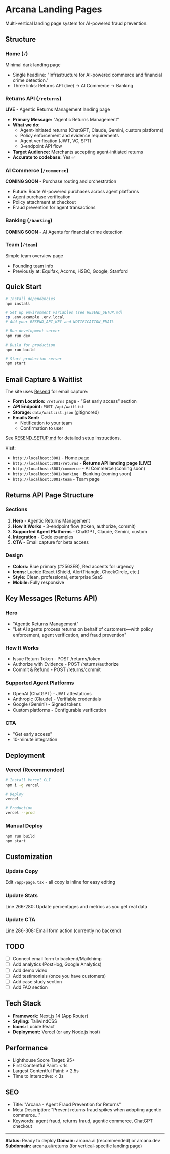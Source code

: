 # Arcana Landing Pages

Multi-vertical landing page system for AI-powered fraud prevention.

## Structure

### Home (`/`)
Minimal dark landing page
- Single headline: "Infrastructure for AI-powered commerce and financial crime detection."
- Three links: Returns API (live) → AI Commerce → Banking

### Returns API (`/returns`)
**LIVE** - Agentic Returns Management landing page
- **Primary Message:** "Agentic Returns Management"
- **What we do:**
  - Agent-initiated returns (ChatGPT, Claude, Gemini, custom platforms)
  - Policy enforcement and evidence requirements
  - Agent verification (JWT, VC, SPT)
  - 3-endpoint API flow
- **Target Audience:** Merchants accepting agent-initiated returns
- **Accurate to codebase:** Yes ✅

### AI Commerce (`/commerce`)
**COMING SOON** - Purchase routing and orchestration
- Future: Route AI-powered purchases across agent platforms
- Agent purchase verification
- Policy attachment at checkout
- Fraud prevention for agent transactions

### Banking (`/banking`)
**COMING SOON** - AI Agents for financial crime detection

### Team (`/team`)
Simple team overview page
- Founding team info
- Previously at: Equifax, Acorns, HSBC, Google, Stanford

## Quick Start

```bash
# Install dependencies
npm install

# Set up environment variables (see RESEND_SETUP.md)
cp .env.example .env.local
# Add your RESEND_API_KEY and NOTIFICATION_EMAIL

# Run development server
npm run dev

# Build for production
npm run build

# Start production server
npm start
```

## Email Capture & Waitlist

The site uses [Resend](https://resend.com) for email capture:

- **Form Location:** `/returns` page - "Get early access" section
- **API Endpoint:** `POST /api/waitlist`
- **Storage:** `data/waitlist.json` (gitignored)
- **Emails Sent:**
  - Notification to your team
  - Confirmation to user

See [RESEND_SETUP.md](./RESEND_SETUP.md) for detailed setup instructions.

Visit:
- `http://localhost:3001` - Home page
- `http://localhost:3001/returns` - **Returns API landing page (LIVE)**
- `http://localhost:3001/commerce` - AI Commerce (coming soon)
- `http://localhost:3001/banking` - Banking (coming soon)
- `http://localhost:3001/team` - Team page

## Returns API Page Structure

### Sections

1. **Hero** - Agentic Returns Management
2. **How It Works** - 3-endpoint flow (token, authorize, commit)
3. **Supported Agent Platforms** - ChatGPT, Claude, Gemini, custom
4. **Integration** - Code examples
5. **CTA** - Email capture for beta access

### Design

- **Colors:** Blue primary (#2563EB), Red accents for urgency
- **Icons:** Lucide React (Shield, AlertTriangle, CheckCircle, etc.)
- **Style:** Clean, professional, enterprise SaaS
- **Mobile:** Fully responsive

## Key Messages (Returns API)

### Hero
- "Agentic Returns Management"
- "Let AI agents process returns on behalf of customers—with policy enforcement, agent verification, and fraud prevention"

### How It Works
- Issue Return Token - POST /returns/token
- Authorize with Evidence - POST /returns/authorize  
- Commit & Refund - POST /returns/commit

### Supported Agent Platforms
- OpenAI (ChatGPT) - JWT attestations
- Anthropic (Claude) - Verifiable credentials
- Google (Gemini) - Signed tokens
- Custom platforms - Configurable verification

### CTA
- "Get early access"
- 10-minute integration

## Deployment

### Vercel (Recommended)

```bash
# Install Vercel CLI
npm i -g vercel

# Deploy
vercel

# Production
vercel --prod
```

### Manual Deploy

```bash
npm run build
npm start
```

## Customization

### Update Copy

Edit `/app/page.tsx` - all copy is inline for easy editing

### Update Stats

Line 266-280: Update percentages and metrics as you get real data

### Update CTA

Line 286-308: Email form action (currently no backend)

## TODO

- [ ] Connect email form to backend/Mailchimp
- [ ] Add analytics (PostHog, Google Analytics)
- [ ] Add demo video
- [ ] Add testimonials (once you have customers)
- [ ] Add case study section
- [ ] Add FAQ section

## Tech Stack

- **Framework:** Next.js 14 (App Router)
- **Styling:** TailwindCSS
- **Icons:** Lucide React
- **Deployment:** Vercel (or any Node.js host)

## Performance

- Lighthouse Score Target: 95+
- First Contentful Paint: < 1s
- Largest Contentful Paint: < 2.5s
- Time to Interactive: < 3s

## SEO

- Title: "Arcana - Agent Fraud Prevention for Returns"
- Meta Description: "Prevent returns fraud spikes when adopting agentic commerce..."
- Keywords: agent fraud, returns fraud, agentic commerce, ChatGPT checkout

---

**Status:** Ready to deploy
**Domain:** arcana.ai (recommended) or arcana.dev
**Subdomain:** arcana.ai/returns (for vertical-specific landing page)
